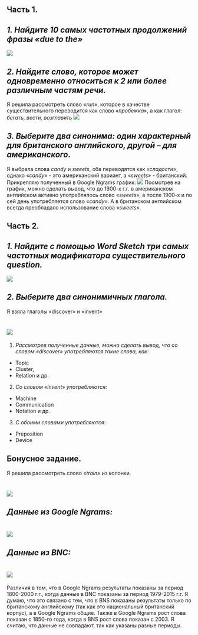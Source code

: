 ## Часть 1.
## *1. Найдите 10 самых частотных продолжений фразы «due to the»*
![](https://pp.userapi.com/c845017/v845017173/211ec/VOyvTGOEbhI.jpg)
## *2. Найдите слово, которое может одновременно относиться к 2 или более различным частям речи.* 
Я решила рассмотреть слово «*run*», которое в качестве существительного переводится как слово «*пробежка*», а как глагол: *бегать, вести, возглавить*
![](https://pp.userapi.com/c845017/v845017173/211f5/It4ZIdejiHI.jpg)
## *3. Выберите два синонима: один характерный для британского английского, другой – для американского.*
Я выбрала слова *candy* и *sweets*, оба переводятся как «*сладости*», однако «*candy*» - это американский вариант, а «*sweets*» - британский. Прикрепляю полученный в Google Ngrams график: 
![](https://pp.userapi.com/c845017/v845017173/211ff/uO7yILlMbRs.jpg)
Посмотрев на график, можно сделать вывод, что до 1900-х г.г. в американском английском активно употреблялось слово «*sweets*», а после 1900-х и по сей день употребляется слово «*candy*». А в британском английском всегда преобладало использование слова «*sweets*». 
## Часть 2.
## *1. Найдите с помощью Word Sketch три самых частотных модификатора существительного question.*
![](https://pp.userapi.com/c845017/v845017173/21206/1pWLXgqInl4.jpg)
## *2. Выберите два синонимичных глагола.*
Я взяла глаголы «discover» и «invent»
# ![](https://pp.userapi.com/c845017/v845017173/2120d/PjyePVmYjBk.jpg)
1. *Рассмотрев полученные данные, можно сделать вывод, что со словом «discover» употребляются такие слова, как:* 
+ Topic 
+ Cluster, 
+ Relation и др. 
2. *Со словом «invent» употребляются:* 
+ Machine
+ Communication
+ Notation и др.
3. *С обоими словами употребляются:*
+ Preposition
+ Device
## Бонусное задание.
Я решила рассмотреть слово «*train*» из колонки. 
# ![](https://pp.userapi.com/c845017/v845017173/21214/H7LOiDiJ8VM.jpg)
## *Данные из Google Ngrams:*
# ![](https://pp.userapi.com/c845017/v845017173/2121d/qRM5YDLOTIA.jpg)
## *Данные из  BNC:*
# ![](https://pp.userapi.com/c845017/v845017173/21225/V8S7_4JVzbU.jpg)
Различия в том, что в Google Ngrams результаты показаны за период 1800-2000 г.г., когда данные в BNC показаны за период 1979-2015 г.г.
Я думаю, что это связано с тем, что в BNS показаны результаты только по британскому английскому (так как это национальный британский корпус), а в Google Ngrams общие. 
Также в Google Ngrams рост слова показан с 1850-го года, когда в BNS рост слова показан с 2003. 
Я считаю, что данные не совпадают, так как указаны разные периоды. 
